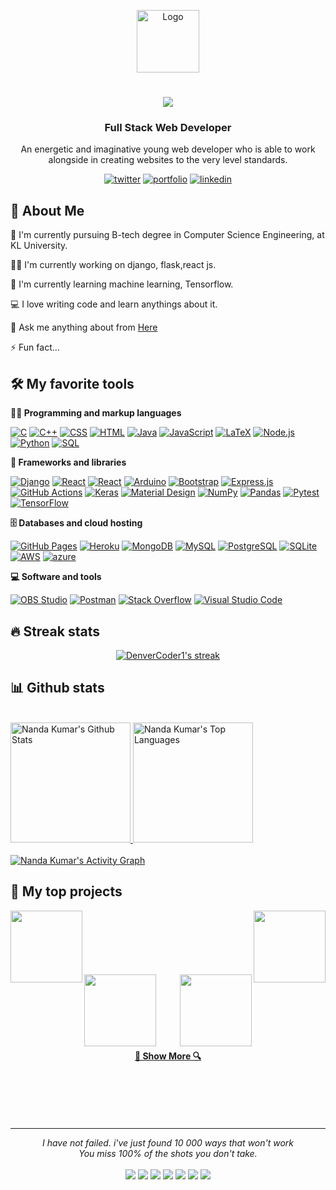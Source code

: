<p align="center">
    <img src="https://avatars.githubusercontent.com/u/96968334?v=4" alt="Logo" width="100" height="100"/>
   <h1 align="center">
     <a href="https://git.io/typing-svg">
       <img src="https://readme-typing-svg.herokuapp.com/?lines=Hello,+There!+👋;This+is+Nanda+Kumar+K....;Nice+to+meet+you!&center=true&size=30">
     </a>
   </h1>
   </p>
   
   
   <!-- imp links -->
   <!--https://github.com/anuraghazra/github-readme-stats -->
   <!-- https://github.com/DenverCoder1/github-readme-streak-stats -->
   <!-- View counter - https://github.com/DenverCoder1/Simple-View-Counter -->
   <!-- https://github.com/anuraghazra/github-readme-stats -->
   <!-- https://github.com/DenverCoder1/DenverCoder1/edit/main/README.md -->
   <!-- https://github.com/moshfiqrony/moshfiqrony/edit/master/README.md -->
   <!-- https://github.com/nanda-kumar-k/zumrudu-anka/edit/master/README.md -->
   
   
   
   <h3 align="center">Full Stack Web Developer</h3>
   <p align="center">An energetic and imaginative young web developer who is able to work alongside in creating websites to the very level standards.</p>
   
<div align="center">

 [![twitter](https://img.shields.io/badge/twitter-1DA1F2?style=for-the-badge&logo=twitter&logoColor=white)](https://twitter.com/nANdU_31_)
 [![portfolio](https://img.shields.io/badge/my_portfolio-000?style=for-the-badge&logo=ko-fi&logoColor=white)](#)
 [![linkedin](https://img.shields.io/badge/linkedin-0A66C2?style=for-the-badge&logo=linkedin&logoColor=white)](https://www.linkedin.com/in/nanda-kumar-k-9686b6215)

<!--   <a href="https://www.producthunt.com/posts/the-documentation-compendium?utm_source=badge-top-post-badge&utm_medium=badge&utm_souce=badge-the-documentation-compendium" target="_blank"><img src="https://api.producthunt.com/widgets/embed-image/v1/top-post-badge.svg?post_id=157965&theme=dark&period=daily" alt="The Documentation Compendium - Beautiful README templates that people want to read. | Product Hunt Embed" style="width: 250px; height: 54px;" width="250px" height="54px" /></a> -->

</div>
   
   
   ## 🚀 About Me
   🔬 I'm currently pursuing B-tech degree in Computer Science Engineering, at KL University.
   
   👩‍💻 I'm currently working on django, flask,react js.
   
   🧠 I'm currently learning machine learning, Tensorflow.
   
   💻 I love writing code and learn anythings about it.
   
   💬 Ask me anything about from <a href="https://www.linkedin.com/in/nanda-kumar-k-9686b6215">Here</a>
   
   ⚡️ Fun fact...
   
   
   ## 🛠️ My favorite tools
   
   **👨‍💻 Programming and markup languages**
   
   <p>
       <a href="#"><img alt="C" src="https://custom-icon-badges.herokuapp.com/badge/C-03599C.svg?logo=c-in-hexagon&logoColor=white"></a>
       <a href="#"><img alt="C++" src="https://custom-icon-badges.herokuapp.com/badge/C++-9C033A.svg?logo=cpp2&logoColor=white"></a>
       <a href="#"><img alt="CSS" src="https://img.shields.io/badge/CSS-1572B6.svg?logo=css3&logoColor=white"></a>
       <a href="#"><img alt="HTML" src="https://img.shields.io/badge/HTML-E34F26.svg?logo=html5&logoColor=white"></a>
       <a href="#"><img alt="Java" src="https://custom-icon-badges.herokuapp.com/badge/Java-007396.svg?logo=java&logoColor=white"></a>
       <a href="#"><img alt="JavaScript" src="https://img.shields.io/badge/JavaScript-F7DF1E.svg?logo=javascript&logoColor=black"></a>
       <a href="#"><img alt="LaTeX" src="https://img.shields.io/badge/LaTeX-008080.svg?logo=LaTeX&logoColor=white"></a>
       <a href="#"><img alt="Node.js" src="https://img.shields.io/badge/Node.js-43853D.svg?logo=node.js&logoColor=white"></a>
       <a href="#"><img alt="Python" src="https://img.shields.io/badge/Python-14354C.svg?logo=python&logoColor=white"></a>
       <a href="#"><img alt="SQL" src="https://custom-icon-badges.herokuapp.com/badge/SQL-025E8C.svg?logo=database&logoColor=white"></a>
   </p>
   
   **🧰 Frameworks and libraries**
   
   <p>
       <a href="#"><img alt="Django" src ="https://img.shields.io/badge/Django-4ea94b.svg?logo=Django&logoColor=white"></a>
       <a href="#"><img alt="React" src="https://img.shields.io/badge/React-20232a.svg?logo=react&logoColor=%2361DAFB"></a>
       <a href="#"><img alt="React" src="https://img.shields.io/badge/Flask-20232a.svg?logo=Flask&logoColor=%2361DAFB"></a>
       <a href="#"><img alt="Arduino" src="https://img.shields.io/badge/-Arduino-00979D?logo=Arduino&logoColor=white"></a>
       <a href="#"><img alt="Bootstrap" src="https://img.shields.io/badge/Bootstrap-7952B3.svg?logo=bootstrap&logoColor=white"></a>
       <a href="#"><img alt="Express.js" src="https://img.shields.io/badge/Express.js-404d59.svg?logo=express&logoColor=white"></a>
       <a href="#"><img alt="GitHub Actions" src="https://img.shields.io/badge/GitHub%20Actions-2671E5.svg?logo=github%20actions&logoColor=white"></a>
       <a href="#"><img alt="Keras" src="https://img.shields.io/badge/Keras-D00000.svg?logo=Keras&logoColor=white"></a>
       <a href="#"><img alt="Material Design" src="https://img.shields.io/badge/Material%20Design-0081CB.svg?logo=material-design&logoColor=white"></a>
       <a href="#"><img alt="NumPy" src="https://img.shields.io/badge/Numpy-013243.svg?logo=numpy&logoColor=white"></a>
       <a href="#"><img alt="Pandas" src="https://img.shields.io/badge/Pandas-150458.svg?logo=pandas&logoColor=white"></a>
       <a href="#"><img alt="Pytest" src="https://img.shields.io/badge/Pytest-0A9EDC.svg?logo=pytest&logoColor=white"></a>
       <a href="#"><img alt="TensorFlow" src="https://img.shields.io/badge/TensorFlow-FF6F00.svg?logo=TensorFlow&logoColor=white"></a>
   </p>
   
   **🗄️ Databases and cloud hosting**
   
   <p>
       <a href="#"><img alt="GitHub Pages" src="https://img.shields.io/badge/GitHub%20Pages-327FC7.svg?logo=github&logoColor=white"></a>
       <a href="#"><img alt="Heroku" src="https://img.shields.io/badge/Heroku-430098.svg?logo=heroku&logoColor=white"></a>
       <a href="#"><img alt="MongoDB" src ="https://img.shields.io/badge/MongoDB-4ea94b.svg?logo=mongodb&logoColor=white"></a>
       <a href="#"><img alt="MySQL" src="https://img.shields.io/badge/MySQL-00f.svg?logo=mysql&logoColor=white"></a>
       <a href="#"><img alt="PostgreSQL" src ="https://img.shields.io/badge/PostgreSQL-316192.svg?logo=postgresql&logoColor=white"></a>
       <a href="#"><img alt="SQLite" src ="https://img.shields.io/badge/SQLite-07405e.svg?logo=sqlite&logoColor=white"></a>
       <a href="#"><img alt="AWS" src="https://img.shields.io/badge/AWS-FF6F00.svg?logo=aws&logoColor=white"></a>
       <a href="#"><img alt="azure" src="https://img.shields.io/badge/azure-0078d7.svg?logo=azure&logoColor=white"></a>
   </p>
   
   **💻 Software and tools**
   
   <p>
       <a href="#"><img alt="OBS Studio" src="https://img.shields.io/badge/-OBS%20Studio-302E31?logo=obs-studio&logoColor=white"></a>
       <a href="#"><img alt="Postman" src="https://img.shields.io/badge/Postman-FF6C37?logo=postman&logoColor=white"></a>
       <a href="#"><img alt="Stack Overflow" src="https://img.shields.io/badge/-Stack%20Overflow-FE7A16?logo=stack-overflow&logoColor=white"></a>
       <a href="#"><img alt="Visual Studio Code" src="https://img.shields.io/badge/Visual%20Studio%20Code-0078d7.svg?logo=visual-studio-code&logoColor=white"></a>
   </p>
   
   
   ## 🔥 Streak stats
   
   <!-- GitHub Readme Streak Stats - https://github.com/DenverCoder1/github-readme-streak-stats -->
   <p align="center">
     <a href="#">
       <img title="🔥 Get streak stats for your profile at git.io/streak-stats" alt="DenverCoder1's streak" src="https://github-readme-streak-stats.herokuapp.com/?user=nanda-kumar-k&theme=react&border=61dafb&hide_border=true"/>
    </a>
   </p>
   
   
   ## 📊 Github stats
   
  <br/>
  <a href="#"><img alt="Nanda Kumar's Github Stats" src="https://denvercoder1-github-readme-stats.vercel.app/api/?username=nanda-kumar-k&show_icons=true&count_private=true&theme=react&border_color=61dafb&hide_border=true" height="192px"/> </a>
  <a href="#"><img alt="Nanda Kumar's Top Languages" src="https://github-readme-stats.vercel.app/api/top-langs/?username=nanda-kumar-k&langs_count=8&layout=compact&theme=react&border_color=61dafb&hide_border=true" height="192px"/></a>
 <br/>
 <br/>
  <a href="#"><img alt="Nanda Kumar's Activity Graph" src="https://denvercoder1-activity-graph.herokuapp.com/graph/?username=nanda-kumar-k&theme=react-dark&bg_color=20232a&hide_border=true" /></a>
   
   <br/>
   
   ## 📘 My top projects
   
   <!-- Repo info cards - https://github.com/anuraghazra/github-readme-stats -->
   <!-- Small repo cards (fork) - https://github.com/DenverCoder1/github-readme-stats -->
   <div width="100%" align="center">
     <a align="left" href="https://github.com/nanda-kumar-k/NapSack" title="NapSack"><img align="left" height="115" src="https://github-readme-stats.vercel.app/api/pin/?username=nanda-kumar-k&repo=NapSack&theme=react&border_color=61dafb&border_radius=10"></a>
    <a align="right" href="https://github.com/nanda-kumar-k/onlinepythoncompiler" title="onlinepythoncompiler"><img align="right" height="115" src="https://github-readme-stats.vercel.app/api/pin/?username=nanda-kumar-k&repo=onlinepythoncompiler&theme=react&border_color=61dafb&border_radius=10"></a>
   </div>
   <br/><br/><br/><br/><br/><br/>
   <div width="100%" align="center">
     <a align="left" href="https://github.com/nanda-kumar-k/AgriStore" title="AgriStore"><img align="left" height="115" src="https://github-readme-stats.vercel.app/api/pin/?username=nanda-kumar-k&repo=AgriStore&theme=react&border_color=61dafb&border_radius=10"></a>
     <a align="right" href="https://github.com/nanda-kumar-k/kluplacementportal" title="kluplacementportal"><img align="right" height="115" src="https://github-readme-stats.vercel.app/api/pin/?username=nanda-kumar-k&repo=kluplacementportal&theme=react&border_color=61dafb&border_radius=10"></a>
   </div>
   <br><br><br><br><br><br>
   <h4 align="center">
     <a href="https://github.com/nanda-kumar-k?tab=repositories" title="Show Repositories">🔎 Show More 🔍</a>
   </h4>
   
   
   <br>
   <br>
   <br>
   <br>
   <hr>
   <p align="center">
      <i>I have not failed. i've just found 10 000 ways that won't work</i>
      <br>
      <i>You miss 100% of the shots you don't take.</i>
      <br>
   <br>
   <a target="_blank" href="#"><img src="https://img.shields.io/badge/-WEB-FF4088?style=for-the-badge&logo=Hugo&logoColor=white"></img></a>	
   <a target="_blank" href="https://www.linkedin.com/in/nanda-kumar-k-9686b6215"><img src="https://img.shields.io/badge/-LinkedIn-0077B5?style=for-the-badge&logo=Linkedin&logoColor=white"></img></a>
   <a target="_blank" href="mailto:nandakumar.k0531@gmail.com"><img src="https://img.shields.io/badge/-Gmail-D14836?style=for-the-badge&logo=Gmail&logoColor=white"></img></a>
   <a target="_blank" href="#"><img src="https://img.shields.io/badge/-Tableau-E97627?style=for-the-badge&logo=Tableau&logoColor=white"></img></a>
   <a target="_blank" href="#"><img src="https://img.shields.io/badge/-Medium-12100E?style=for-the-badge&logo=Medium&logoColor=white"></img></a>
   <a target="_blank" href="https://twitter.com/nANdU_31_"><img src="https://img.shields.io/badge/-Twitter-1DA1F2?style=for-the-badge&logo=Twitter&logoColor=white"></img></a>
   <a target="_blank" href="https://www.instagram.com/k._nandu/"><img src="https://img.shields.io/badge/-Instagram-3f729b?style=for-the-badge&logo=Instagram&logoColor=white"></img></a>
   
   <br>
   </p>
   
   
